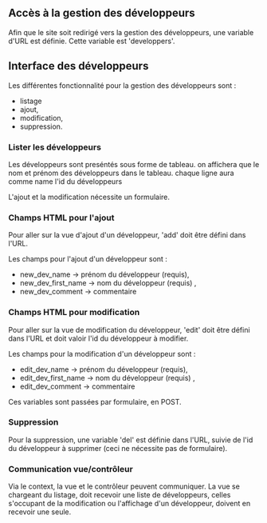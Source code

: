 
## Accès à la gestion des développeurs

Afin que le site soit redirigé vers la gestion des développeurs, une variable d'URL
est définie. Cette variable est 'developpers'.


## Interface des développeurs

Les différentes fonctionnalité pour la gestion des développeurs sont :
* listage
* ajout,
* modification,
* suppression.


### Lister les développeurs
Les développeurs sont preséntés sous forme de tableau.
on affichera que le nom et prénom des développeurs dans le tableau.
chaque ligne aura comme name l'id du développeurs


L'ajout et la modification nécessite un formulaire.


### Champs HTML pour l'ajout

Pour aller sur la vue d'ajout d'un développeur, 'add' doit être défini dans l'URL.

Les champs pour l'ajout d'un développeur sont :

* new_dev_name -> prénom du développeur (requis),
* new_dev_first_name -> nom du développeur (requis) ,
* new_dev_comment -> commentaire 

### Champs HTML pour modification

Pour aller sur la vue de modification du développeur, 'edit' doit être défini dans l'URL
et doit valoir l'id du développeur à modifier.

Les champs pour la modification d'un développeur sont :

* edit_dev_name -> prénom du développeur (requis),
* edit_dev_first_name -> nom du développeur (requis) ,
* edit_dev_comment -> commentaire 

Ces variables sont passées par formulaire, en POST.

### Suppression

Pour la suppression, une variable 'del' est définie dans l'URL, suivie 
de l'id du développeur à supprimer (ceci ne nécessite pas de formulaire).


### Communication vue/contrôleur

Via le context, la vue et le contrôleur peuvent communiquer.
La vue se chargeant du listage, doit recevoir une liste de développeurs, celles s'occupant
de la modification ou l'affichage d'un développeur, doivent en recevoir une seule.
